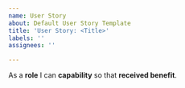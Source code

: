```yaml
---
name: User Story
about: Default User Story Template
title: 'User Story: <Title>'
labels: ''
assignees: ''

---
```


As a **role** I can **capability** so that **received benefit**.
